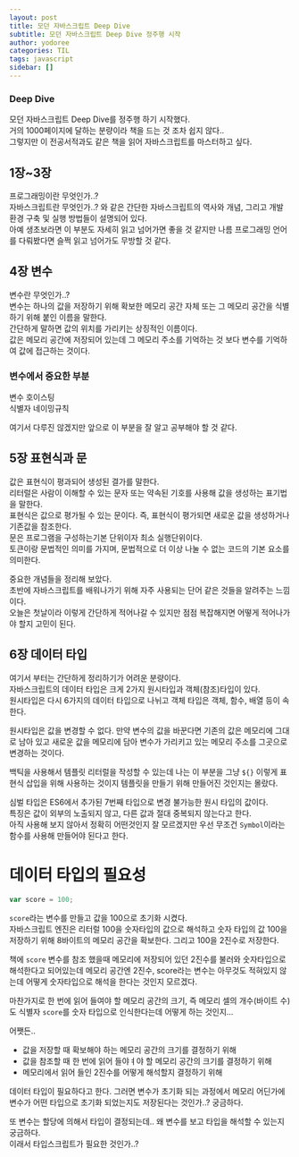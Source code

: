 ```yaml
---
layout: post
title: 모던 자바스크립트 Deep Dive
subtitle: 모던 자바스크립트 Deep Dive 정주행 시작
author: yodoree
categories: TIL
tags: javascript
sidebar: []
---
```


### Deep Dive

모던 자바스크립트 Deep Dive를 정주행 하기 시작했다.  
거의 1000페이지에 달하는 분량이라 책을 드는 것 조차 쉽지 않다..  
그렇지만 이 전공서적과도 같은 책을 읽어 자바스크립트를 마스터하고 싶다.

## 1장~3장

프로그래밍이란 무엇인가..?  
자바스크립트란 무엇인가..? 와 같은 간단한 자바스크립트의 역사와 개념, 그리고 개발환경 구축 및 실행 방법들이 설명되어 있다.  
아예 생초보라면 이 부분도 자세히 읽고 넘어가면 좋을 것 같지만 나름 프로그래밍 언어를 다뤄봤다면 슬쩍 읽고 넘어가도 무방할 것 같다.

## 4장 변수

변수란 무엇인가..?  
변수는 하나의 값을 저장하기 위해 확보한 메모리 공간 자체 또는 그 메모리 공간을 식별하기 위해 붙인 이름을 말한다.  
간단하게 말하면 값의 위치를 가리키는 상징적인 이름이다.  
값은 메모리 공간에 저장되어 있는데 그 메모리 주소를 기억하는 것 보다 변수를 기억하여 값에 접근하는 것이다.

### 변수에서 중요한 부분

변수 호이스팅  
식별자 네이밍규칙

여기서 다루진 않겠지만 앞으로 이 부분을 잘 알고 공부해야 할 것 같다.

## 5장 표현식과 문

값은 표현식이 평과되어 생성된 결가를 말한다.  
리터럴은 사람이 이해할 수 있는 문자 또는 약속된 기호를 사용해 값을 생성하는 표기법을 말한다.  
표현식은 값으로 평가될 수 있는 문이다. 즉, 표현식이 평가되면 새로운 값을 생성하거나 기존값을 참조한다.  
문은 프로그램을 구성하는기본 단위이자 최소 실행단위이다.  
토큰이랑 문법적인 의미를 가지며, 문법적으로 더 이상 나눌 수 없는 코드의 기본 요소를 의미한다.

중요한 개념들을 정리해 보았다.  
초반에 자바스크립트를 배워나가기 위해 자주 사용되는 단어 같은 것들을 알려주는 느낌이다.  
오늘은 첫날이라 이렇게 간단하게 적어나갈 수 있지만 점점 복잡해지면 어떻게 적어나가야 할지 고민이 된다.

## 6장 데이터 타입

여기서 부터는 간단하게 정리하기가 어려운 분량이다.  
자바스크립트의 데이터 타입은 크게 2가지 원시타입과 객체(참조)타입이 있다.  
원시타입은 다시 6가지의 데이터 타입으로 나뉘고 객체 타입은 객체, 함수, 배열 등이 속한다.

원시타입은 값을 변경할 수 없다. 만약 변수의 값을 바꾼다면 기존의 값은 메모리에 그대로 남아 있고 새로운 값을 메모리에 담아 변수가 가리키고 있는 메모리 주소를 그곳으로 변경하는 것이다.

백틱을 사용해서 템플릿 리터럴을 작성할 수 있는데 나는 이 부분을 그냥 `${}` 이렇게 표현식 삽입을 위해 사용하는 것이지 템플릿을 만들기 위해 만들어진 것인지는 몰랐다.

심벌 타입은 ES6에서 추가된 7번째 타입으로 변경 불가능한 원시 타입의 값이다.  
특징은 값이 외부의 노출되지 않고, 다른 값과 절대 중복되지 않는다고 한다.  
아직 사용해 보지 않아서 정확히 어떤것인지 잘 모르겠지만 우선 무조건 `Symbol`이라는 함수를 사용해 만들어야 된다고 한다.

# 데이터 타입의 필요성

```javascript
var score = 100;
```

`score`라는 변수를 만들고 값을 100으로 초기화 시켰다.  
자바스크립트 엔진은 리터럴 100을 숫자타입의 값으로 해석하고 숫자 타입의 값 100을 저장하기 위해 8바이트의 메모리 공간을 확보한다. 그리고 100을 2진수로 저장한다.

책에 `score` 변수를 참조 했을때 메모리에 저장되어 있던 2진수를 불러와 숫자타입으로 해석한다고 되어있는데
메모리 공간엔 2진수, score라는 변수는 아무것도 적혀있지 않는데 어떻게 숫자타입으로 해석을 한다는 것인지 모르겠다.

마찬가지로 한 번에 읽어 들여야 할 메모리 공간의 크기, 즉 메모리 셀의 개수(바이트 수)도 식별자 `score`를 숫자 타입으로 인식한다는데 어떻게 하는 것인지...

어쨋든..

- 값을 저장할 때 확보해야 하는 메모리 공간의 크기를 결정하기 위해
- 값을 참조할 때 한 번에 읽어 들야ㅕ야 할 메모리 공간의 크기를 결정하기 위해
- 메모리에서 읽어 들인 2진수를 어떻게 해석할지 결정하기 위해

데이터 타입이 필요하다고 한다. 그러면 변수가 초기화 되는 과정에서 메모리 어딘가에 변수가 어떤 타입으로 초기화 되었는지도 저장된다는 것인가..? 궁금하다.

또 변수는 할당에 의해서 타입이 결정되는데.. 왜 변수를 보고 타입을 해석할 수 있는지 궁금하다.  
이래서 타입스크립트가 필요한 것인가..?
